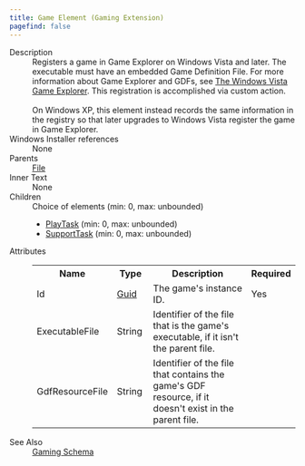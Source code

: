 ```yaml
---
title: Game Element (Gaming Extension)
pagefind: false
---
```

<dl>
  <dt>Description</dt>
  <dd>                 Registers a game in Game Explorer on Windows Vista and later. The executable must have an                 embedded Game Definition File. For more information about Game Explorer and GDFs, see                 <a href="http://msdn.microsoft.com/library/bb173432.aspx" target="_blank">The Windows Vista Game Explorer</a>.                 This registration is accomplished via custom action.<br/><br/>                On Windows XP, this element instead records the same information in the registry so that                 later upgrades to Windows Vista register the game in Game Explorer.             </dd>
  <dt>Windows Installer references</dt>
  <dd>None</dd>
  <dt>Parents</dt>
  <dd>
    <a href="../../wix/file/">File</a>
  </dd>
  <dt>Inner Text</dt>
  <dd>None</dd>
  <dt>Children</dt>
  <dd>Choice of elements (min: 0, max: unbounded)<ul><li><a href="../playtask" class="extension">PlayTask</a> (min: 0, max: unbounded)</li><li><a href="../supporttask" class="extension">SupportTask</a> (min: 0, max: unbounded)</li></ul></dd>
  <dt>Attributes</dt>
  <dd>
    <table cellspacing="0" cellpadding="0" class="schema">
      <tr>
        <th width="15%">Name</th>
        <th width="15%">Type</th>
        <th width="65%">Description</th>
        <th width="15%">Required</th>
      </tr>
      <tr>
        <td>Id</td>
        <td><a href="../simple_type_guid">Guid</a></td>
        <td>The game's instance ID.</td>
        <td>Yes</td>
      </tr>
      <tr>
        <td>ExecutableFile</td>
        <td>String</td>
        <td>Identifier of the file that is the game's executable, if it isn't the parent file.</td>
        <td>&nbsp;</td>
      </tr>
      <tr>
        <td>GdfResourceFile</td>
        <td>String</td>
        <td>Identifier of the file that contains the game's GDF resource, if it doesn't exist in the parent file.</td>
        <td>&nbsp;</td>
      </tr>
    </table>
  </dd>
  <dt>See Also</dt>
  <dd>
    <a href="../">Gaming Schema</a>
  </dd>
</dl>
